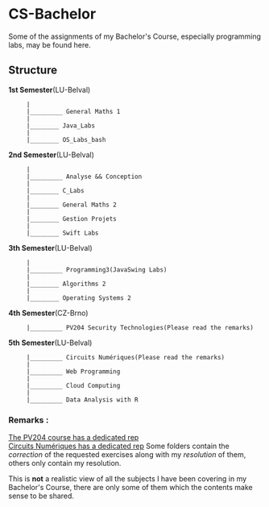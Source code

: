# CS-Bachelor

Some of the assignments of my Bachelor's Course, especially programming labs, may be found here.

## Structure 

**1st Semester**(LU-Belval)
```      
     |  
     |_________ General Maths 1 
     |  
     |________ Java_Labs
     |  
     |________ OS_Labs_bash 
```


**2nd Semester**(LU-Belval)
```    
     |  
     |_________ Analyse && Conception 
     |  
     |________ C_Labs 
     |  
     |________ General Maths 2  
     |  
     |________ Gestion Projets
     |
     |________ Swift Labs
```

**3th Semester**(LU-Belval)
```
     |  
     |_________ Programming3(JavaSwing Labs)
     |  
     |________ Algorithms 2
     |
     |________ Operating Systems 2
```

**4th Semester**(CZ-Brno)
```
     |_________ PV204 Security Technologies(Please read the remarks)
```

**5th Semester**(LU-Belval)
```
     |_________ Circuits Numériques(Please read the remarks)
     |
     |_________ Web Programming
     |
     |_________ Cloud Computing
     |
     |_________ Data Analysis with R
```

### Remarks : 

[The PV204 course has a dedicated rep](https://github.com/OblackatO/PV204-Security-Technologies)  
[Circuits Numériques has a dedicated rep](https://github.com/OblackatO/CircuitsNumeriquesTravail/settings)
Some folders contain the *correction* of the requested exercises along with my *resolution* of them, others only contain my resolution. 

This is **not** a realistic view of all the subjects I have been covering in my Bachelor's Course, there are only some of them which the contents make sense to be shared.
